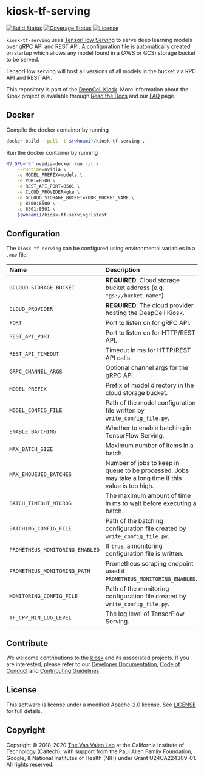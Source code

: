 # kiosk-tf-serving

[![Build Status](https://travis-ci.org/vanvalenlab/kiosk-tf-serving.svg?branch=master)](https://travis-ci.org/vanvalenlab/kiosk-tf-serving)
[![Coverage Status](https://coveralls.io/repos/github/vanvalenlab/kiosk-tf-serving/badge.svg?branch=master)](https://coveralls.io/github/vanvalenlab/kiosk-tf-serving?branch=master)
[![License](https://img.shields.io/badge/License-Apache%202.0-blue.svg)](https://github.com/vanvalenlab/kiosk-tf-serving/blob/master/LICENSE)

`kiosk-tf-serving` uses [TensorFlow Serving](https://www.tensorflow.org/tfx/guide/serving) to serve deep learning models over gRPC API and REST API. A configuration file is automatically created on startup which allows any model found in a (AWS or GCS) storage bucket to be served.

TensorFlow serving will host all versions of all models in the bucket via RPC API and REST API.

This repository is part of the [DeepCell Kiosk](https://github.com/vanvalenlab/kiosk-console). More information about the Kiosk project is available through [Read the Docs](https://deepcell-kiosk.readthedocs.io/en/master) and our [FAQ](http://www.deepcell.org/faq) page.

## Docker

Compile the docker container by running

```bash
docker build --pull -t $(whoami)/kiosk-tf-serving .
```

Run the docker container by running

```bash
NV_GPU='0' nvidia-docker run -it \
    --runtime=nvidia \
    -e MODEL_PREFIX=models \
    -e PORT=8500 \
    -e REST_API_PORT=8501 \
    -e CLOUD_PROVIDER=gke \
    -e GCLOUD_STORAGE_BUCKET=YOUR_BUCKET_NAME \
    -p 8500:8500 \
    -p 8501:8501 \
    $(whoami)/kiosk-tf-serving:latest
```

## Configuration

The `kiosk-tf-serving` can be configured using environmental variables in a `.env` file.

| Name | Description | Default Value |
| :--- | :--- | :--- |
| `GCLOUD_STORAGE_BUCKET` | **REQUIRED**: Cloud storage bucket address (e.g. `"gs://bucket-name"`). | `""` |
| `CLOUD_PROVIDER` | **REQUIRED**: The cloud provider hosting the DeepCell Kiosk. | `"gke"` |
| `PORT` | Port to listen on for gRPC API. | `8500` |
| `REST_API_PORT` | Port to listen on for HTTP/REST API. | `8501` |
| `REST_API_TIMEOUT` | Timeout in ms for HTTP/REST API calls. | `30000` |
| `GRPC_CHANNEL_ARGS` | Optional channel args for the gRPC API. | `""` |
| `MODEL_PREFIX` | Prefix of model directory in the cloud storage bucket. | `"/models"` |
| `MODEL_CONFIG_FILE` | Path of the model configuration file written by `write_config_file.py`. | `"/kiosk/tf-serving/models.conf"` |
| `ENABLE_BATCHING` | Whether to enable batching in TensorFlow Serving. | `true` |
| `MAX_BATCH_SIZE` | Maximum number of items in a batch. | `1` |
| `MAX_ENQUEUED_BATCHES` | Number of jobs to keep in queue to be processed. Jobs may take a long time if this value is too high. | `128` |
| `BATCH_TIMEOUT_MICROS` | The maximum amount of time in ms to wait before executing a batch. | `0` |
| `BATCHING_CONFIG_FILE` | Path of the batching configuration file created by `write_config_file.py`. | `"/kiosk/tf-serving/batching_config.txt"` |
| `PROMETHEUS_MONITORING_ENABLED` |  If `true`, a monitoring configuration file is written. | `true` |
| `PROMETHEUS_MONITORING_PATH` |  Prometheus scraping endpoint used if `PROMETHEUS_MONITORING_ENABLED`. | `"/monitoring/prometheus/metrics"` |
| `MONITORING_CONFIG_FILE` |  Path of the monitoring configuration file created by `write_config_file.py`. | `"/kiosk/tf-serving/monitoring_config.txt"` |
| `TF_CPP_MIN_LOG_LEVEL` | The log level of TensorFlow Serving. | `0` |

## Contribute

We welcome contributions to the [kiosk](https://github.com/vanvalenlab/kiosk-console) and its associated projects. If you are interested, please refer to our [Developer Documentation](https://deepcell-kiosk.readthedocs.io/en/master/DEVELOPER.html), [Code of Conduct](https://github.com/vanvalenlab/kiosk-console/blob/master/CODE_OF_CONDUCT.md) and [Contributing Guidelines](https://github.com/vanvalenlab/kiosk-console/blob/master/CONTRIBUTING.md).

## License

This software is license under a modified Apache-2.0 license. See [LICENSE](/LICENSE) for full  details.

## Copyright

Copyright © 2018-2020 [The Van Valen Lab](http://www.vanvalen.caltech.edu/) at the California Institute of Technology (Caltech), with support from the Paul Allen Family Foundation, Google, & National Institutes of Health (NIH) under Grant U24CA224309-01.
All rights reserved.
